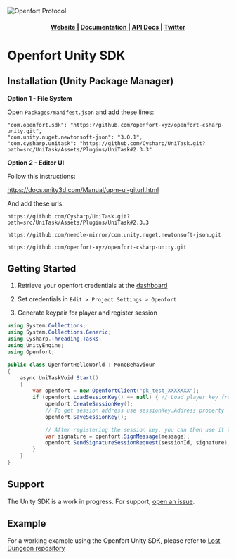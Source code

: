 ![Openfort Protocol][banner-image]

<div align="center">
  <h4>
    <a href="https://www.openfort.xyz/">
      Website
    </a>
    <span> | </span>
    <a href="https://www.openfort.xyz/docs">
      Documentation
    </a>
    <span> | </span>
    <a href="https://www.openfort.xyz/docs/reference/api/authentication">
      API Docs
    </a>
    <span> | </span>
    <a href="https://twitter.com/openfortxyz">
      Twitter
    </a>
  </h4>
</div>

[banner-image]: https://blog-cms.openfort.xyz/uploads/1_38e40747b6.png

# Openfort Unity SDK

## Installation (Unity Package Manager)

**Option 1 - File System**

Open `Packages/manifest.json` and add these lines:

```
"com.openfort.sdk": "https://github.com/openfort-xyz/openfort-csharp-unity.git",
"com.unity.nuget.newtonsoft-json": "3.0.1",
"com.cysharp.unitask": "https://github.com/Cysharp/UniTask.git?path=src/UniTask/Assets/Plugins/UniTask#2.3.3"
```

**Option 2 - Editor UI**

Follow this instructions:

https://docs.unity3d.com/Manual/upm-ui-giturl.html

And add these urls:

`https://github.com/Cysharp/UniTask.git?path=src/UniTask/Assets/Plugins/UniTask#2.3.3`

`https://github.com/needle-mirror/com.unity.nuget.newtonsoft-json.git`

`https://github.com/openfort-xyz/openfort-csharp-unity.git`


## Getting Started

1. Retrieve your openfort credentials at the [dashboard](https://www.openfort.xyz/docs/guides/platform/keys)

2. Set credentials in `Edit > Project Settings > Openfort`

3. Generate keypair for player and register session

```csharp
using System.Collections;
using System.Collections.Generic;
using Cysharp.Threading.Tasks;
using UnityEngine;
using Openfort;

public class OpenfortHelloWorld : MonoBehaviour
{
    async UniTaskVoid Start()
    {
        var openfort = new OpenfortClient("pk_test_XXXXXXX");
        if (openfort.LoadSessionKey() == null) { // Load player key from Player prefs
            openfort.CreateSessionKey();
            // To get session address use sessionKey.Address property
            openfort.SaveSessionKey();

            // After registering the session key, you can then use it like:
            var signature = openfort.SignMessage(message);
            openfort.SendSignatureSessionRequest(sessionId, signature);
        }
    }
}
```
## Support

The Unity SDK is a work in progress. For support, [open an issue](https://github.com/openfort-xyz/openfort-csharp-unity/issues).

## Example

For a working example using the Openfort Unity SDK, please refer to [Lost Dungeon repository](https://github.com/openfort-xyz/lost-dungeon)
